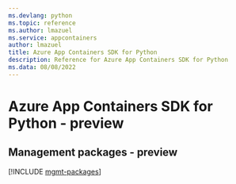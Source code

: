 ```yaml
---
ms.devlang: python
ms.topic: reference
ms.author: lmazuel
ms.service: appcontainers
author: lmazuel
title: Azure App Containers SDK for Python
description: Reference for Azure App Containers SDK for Python
ms.data: 08/08/2022
---
```

# Azure App Containers SDK for Python - preview

## Management packages - preview
[!INCLUDE [mgmt-packages](app-containers-mgmt-index.md)]